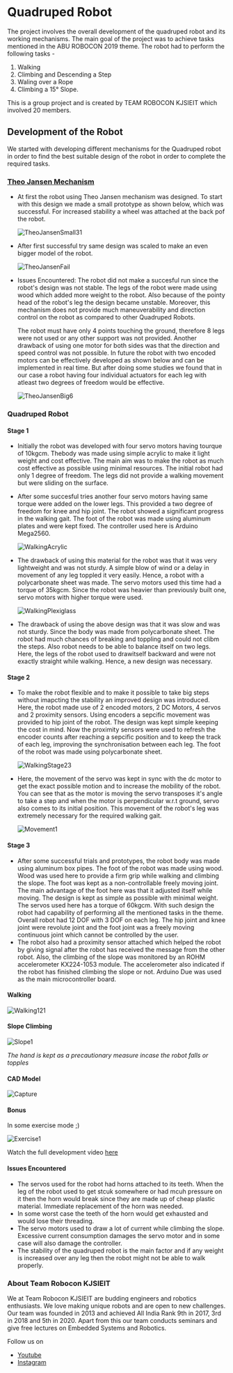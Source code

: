 # Quadruped Robot

The project involves the overall development of the quadruped robot and its working mechanisms. The main goal of the project was to achieve tasks mentioned in the ABU ROBOCON 2019 theme. The robot had to perform the following tasks - 
1. Walking
2. Climbing and Descending a Step
3. Waling over a Rope
4. Climbing a 15° Slope.

This is a group project and is created by TEAM ROBOCON KJSIEIT which involved 20 members.

## Development of the Robot
We started with developing different mechanisms for the Quadruped robot in order to find the best suitable design of the robot in order to complete the required tasks.

### [Theo Jansen Mechanism](https://en.wikipedia.org/wiki/Jansen%27s_linkage)

- At first the robot using Theo Jansen mechanism was designed. To start with this design we made a small prototype as shown below, which was successful. For increased stability a wheel was attached at the back pof the robot.

  ![TheoJansenSmall31](https://user-images.githubusercontent.com/53998059/126877322-f8604abe-5dd5-46b8-bb70-f564340040c5.gif)
    
- After first successful try same design was scaled to make an even bigger model of the robot.

  ![TheoJansenFail](https://user-images.githubusercontent.com/53998059/126879672-3348e0c2-983a-40ee-8b8d-3a5a02adaf9c.gif)

- Issues Encountered: 
  The robot did not make a succesful run since the robot's design was not stable. The legs of the robot were made using wood which added more weight to the robot. Also because of the pointy head of the robot's leg the design became unstable. Moreover, this mechanism does not provide much maneuverability and direction control on the robot as compared to other Quadruped Robots.
  
  The robot must have only 4 points touching the ground, therefore 8 legs were not used or any other support was not provided. Another drawback of using one motor for both sides was that the direction and speed control was not possible. In future the robot with two encoded motors can be effectively developed as shown below and can be implemented in real time. But after doing some studies we found that in our case a robot having four individual actuators for each leg with atleast two degrees of freedom would be effective.
  
  ![TheoJansenBig6](https://user-images.githubusercontent.com/53998059/126878546-b650c14e-9d31-486e-91d5-7ae09ff1e3c3.gif)
  
### Quadruped Robot

#### Stage 1

- Initially the robot was developed with four servo motors having tourque of 10kgcm. Thebody was made using simple acrylic to make it light weight and cost effective. The main aim was to make the robot as much cost effective as possible using minimal resources. The initial robot had only 1 degree of freedom. The legs did not provide a walking movement but were sliding on the surface.
- After some succesful tries another four servo motors having same torque were added on the lower legs. This provided a two degree of freedom for knee and hip joint. The robot showed a significant progress in the walking gait. The foot of the robot was made using aluminum plates and were kept fixed. The controller used here is Arduino Mega2560.

  ![WalkingAcrylic](https://user-images.githubusercontent.com/53998059/126984543-ddfb44b1-54b8-4577-8953-75538a39cab6.gif)
  
- The drawback of using this material for the robot was that it was very lightweight and was not sturdy. A simple blow of wind or a delay in movement of any leg toppled it very easily. Hence, a robot with a polycarbonate sheet was made. The servo motors used this time had a torque of 35kgcm. Since the robot was heavier than previously built one, servo motors with higher torque were used.

  ![WalkingPlexiglass](https://user-images.githubusercontent.com/53998059/126987133-8e1f5be0-896f-48e2-b426-4ba0b5232859.gif)
  
- The drawback of using the above design was that it was slow and was not sturdy. Since the body was made from polycarbonate sheet. The robot had much chances of breaking and toppling and could not clibm the steps. Also robot needs to be able to balance itself on two legs. Here, the legs of the robot used to drawitself backward and were not exactly straight while walking. Hence, a new design was necessary.
  
#### Stage 2

- To make the robot flexible and to make it possible to take big steps without imapcting the stability an improved design was introduced. Here, the robot made use of 2 encoded motors, 2 DC Motors, 4 servos and 2 proximity sensors. Using encoders a sepcific movement was provided to hip joint of the robot. The design was kept simple keeping the cost in mind. Now the proximity sensors were used to refresh the encoder counts after reaching a sepcific position and to keep the track of each leg, improving the synchronisation between each leg. The foot of the robot was made using polycarbonate sheet.

  ![WalkingStage23](https://user-images.githubusercontent.com/53998059/126990938-1bda71f0-36c8-4644-8c8f-94f88058ec59.gif)

- Here, the movement of the servo was kept in sync with the dc motor to get the exact possible motion and to increase the mobility of the robot. You can see that as the motor is moving the servo transposes it's angle to take a step and when the motor is perpendicular w.r.t ground, servo also comes to its initial position. This movement of the robot's leg was extremely necessary for the required walking gait.

  ![Movement1](https://user-images.githubusercontent.com/53998059/126992042-a4a10214-89bd-4134-b054-5809a661d5b3.gif)

#### Stage 3

- After some successful trials and prototypes, the robot body was made using aluminum box pipes. The foot of the robot was made using wood. Wood was used here to provide a firm grip while walking and climbing the slope. The foot was kept as a non-controllable freely moving joint. The main advantage of the foot here was that it adjusted itself while moving. The design is kept as simple as possible with minimal weight. The servos used here has a torque of 60kgcm. With such design the robot had capability of performing all the mentioned tasks in the theme. Overall robot had 12 DOF with 3 DOF on each leg. The hip joint and knee joint were revolute joint and the foot joint was a freely moving continuous joint which cannot be controlled by the user. 
- The robot also had a proximity sensor attached which helped the robot by giving signal after the robot has received the message from the other robot. Also, the climbing of the slope was monitored by an ROHM accelerometer KX224-1053 module. The accelerometer also indicated if the robot has finished climbing the slope or not. Arduino Due was used as the main microcontroller board.

#### Walking

![Walking121](https://user-images.githubusercontent.com/53998059/127022274-83a304c9-df98-43b6-9dc1-9678b71af993.gif)

#### Slope Climbing

![Slope1](https://user-images.githubusercontent.com/53998059/127022352-44bbac30-09d0-4304-83c4-bb461a067cda.gif)

*The hand is kept as a precautionary measure incase the robot falls or topples*

#### CAD Model

![Capture](https://user-images.githubusercontent.com/53998059/127025426-1c165ce7-e0f1-46eb-995e-c863c9b57a4d.JPG)

#### Bonus

In some exercise mode ;)

![Exercise1](https://user-images.githubusercontent.com/53998059/127024067-d3e9f5f7-9a74-44c7-96ed-e42881e7b995.gif)

Watch the full development video [here](https://youtu.be/PoVmfRE1exM)

#### Issues Encountered

- The servos used for the robot had horns attached to its teeth. When the leg of the robot used to get stcuk somewhere or had mcuh pressure on it then the horn would break since they are made up of cheap plastic material. Immediate replacement of the horn was needed.
- In some worst case the teeth of the horn would get exhausted and would lose their threading. 
- The servo motors used to draw a lot of current while climbing the slope. Excessive current consumption damages the servo motor and in some case will also damage the controller.
- The stability of the quadruped robot is the main factor and if any weight is increased over any leg then the robot might not be able to walk properly.

### About Team Robocon KJSIEIT

We at Team Robocon KJSIEIT are budding engineers and robotics enthusiasts. We love making unique robots and are open to new challenges. Our team was founded in 2013 and achieved All India Rank 9th in 2017, 3rd in 2018 and 5th in 2020. Apart from this our team conducts seminars and give free lectures on Embedded Systems and Robotics.

Follow us on
- [Youtube](https://www.youtube.com/channel/UChc-3cPhotoIvsTxlV0tOeg/featured)
- [Instagram](https://www.instagram.com/robocon.kjsieit/?igshid=1k97mgovnvzaa)




  

  
  
 
